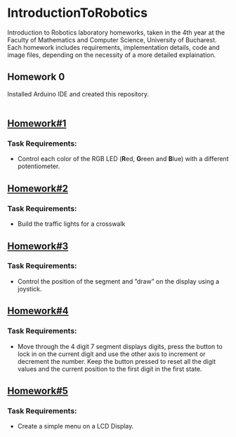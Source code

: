 # IntroductionToRobotics
Introduction to Robotics laboratory homeworks, taken in the 4th year at the Faculty of Mathematics and Computer Science, University of Bucharest. Each homework includes requirements, implementation details, code and image files, depending on the necessity of a more detailed explaination. 

## Homework 0

Installed Arduino IDE and created this repository.<br><br>

## [Homework#1](https://github.com/buku5090/IntroductionToRobotics/tree/main/Homework%231)

### Task Requirements:
 - Control each color of the RGB LED (**R**ed, **G**reen and **B**lue) with a different potentiometer.

## [Homework#2](https://github.com/buku5090/IntroductionToRobotics/tree/main/Homework%232)
### Task Requirements:
 - Build the traffic lights for a crosswalk

## [Homework#3](https://github.com/buku5090/IntroductionToRobotics/tree/main/Homework%233)
### Task Requirements:
 - Control the position of the segment and ”draw” on the display using a joystick.

## [Homework#4](https://github.com/buku5090/IntroductionToRobotics/tree/main/Homework%234)
### Task Requirements:
 - Move through the 4 digit 7 segment displays digits, press the button to lock in on the current digit and use the other axis to increment or decrement the number. Keep the button pressed to reset all the digit values and the current position to the first digit in the first state.

## [Homework#5](https://github.com/buku5090/IntroductionToRobotics/tree/main/Homework%235)
### Task Requirements:
 - Create a simple menu on a LCD Display.
